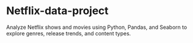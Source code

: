 # Netflix-data-project
Analyze Netflix shows and movies using Python, Pandas, and Seaborn to explore genres, release trends, and content types.
